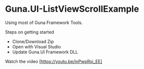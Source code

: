 # Guna.UI-ListViewScrollExample
Using most of Guna Framework Tools.

Steps on getting started
* Clone/Download Zip
* Open with Visual Studio 
* Update Guna.UI Framework DLL

Watch the video [https://youtu.be/inPwpRsj_EE]
